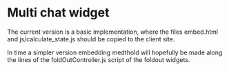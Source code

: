 Multi chat widget
====================================

The current version is a basic implementation, where the files embed.html and js/calculate_state.js should be copied to the client site.

In time a simpler version embedding medthold will hopefully be made along the lines of the foldOutController.js script of the foldout widgets.